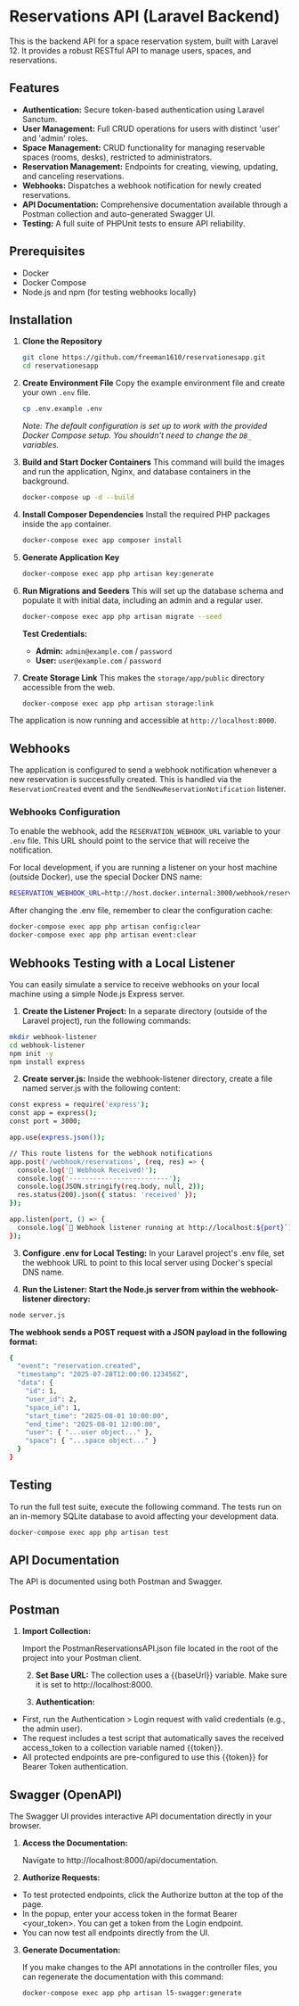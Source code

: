 # Reservations API (Laravel Backend)

This is the backend API for a space reservation system, built with Laravel 12. It provides a robust RESTful API to manage users, spaces, and reservations.

## Features

* **Authentication:** Secure token-based authentication using Laravel Sanctum.
* **User Management:** Full CRUD operations for users with distinct 'user' and 'admin' roles.
* **Space Management:** CRUD functionality for managing reservable spaces (rooms, desks), restricted to administrators.
* **Reservation Management:** Endpoints for creating, viewing, updating, and canceling reservations.
* **Webhooks:** Dispatches a webhook notification for newly created reservations.
* **API Documentation:** Comprehensive documentation available through a Postman collection and auto-generated Swagger UI.
* **Testing:** A full suite of PHPUnit tests to ensure API reliability.

## Prerequisites

* Docker
* Docker Compose
* Node.js and npm (for testing webhooks locally)

## Installation

1.  **Clone the Repository**
    ```bash
    git clone https://github.com/freeman1610/reservationesapp.git
    cd reservationesapp
    ```

2.  **Create Environment File**
    Copy the example environment file and create your own `.env` file.
    ```bash
    cp .env.example .env
    ```
    *Note: The default configuration is set up to work with the provided Docker Compose setup. You shouldn't need to change the `DB_` variables.*

3.  **Build and Start Docker Containers**
    This command will build the images and run the application, Nginx, and database containers in the background.
    ```bash
    docker-compose up -d --build
    ```

4.  **Install Composer Dependencies**
    Install the required PHP packages inside the `app` container.
    ```bash
    docker-compose exec app composer install
    ```

5.  **Generate Application Key**
    ```bash
    docker-compose exec app php artisan key:generate
    ```

6.  **Run Migrations and Seeders**
    This will set up the database schema and populate it with initial data, including an admin and a regular user.
    ```bash
    docker-compose exec app php artisan migrate --seed
    ```
    **Test Credentials:**
    * **Admin:** `admin@example.com` / `password`
    * **User:** `user@example.com` / `password`

7.  **Create Storage Link**
    This makes the `storage/app/public` directory accessible from the web.
    ```bash
    docker-compose exec app php artisan storage:link
    ```

The application is now running and accessible at `http://localhost:8000`.

## Webhooks

The application is configured to send a webhook notification whenever a new reservation is successfully created. This is handled via the `ReservationCreated` event and the `SendNewReservationNotification` listener.

### Webhooks Configuration 

To enable the webhook, add the `RESERVATION_WEBHOOK_URL` variable to your `.env` file. This URL should point to the service that will receive the notification.

For local development, if you are running a listener on your host machine (outside Docker), use the special Docker DNS name:

```bash
RESERVATION_WEBHOOK_URL=http://host.docker.internal:3000/webhook/reservations
```

After changing the .env file, remember to clear the configuration cache:

```bash
docker-compose exec app php artisan config:clear
docker-compose exec app php artisan event:clear
```

## Webhooks Testing with a Local Listener

You can easily simulate a service to receive webhooks on your local machine using a simple Node.js Express server.

1. **Create the Listener Project:** In a separate directory (outside of the Laravel project), run the following commands:
```bash
mkdir webhook-listener
cd webhook-listener
npm init -y
npm install express
```
2. **Create server.js:** Inside the webhook-listener directory, create a file named server.js with the following content:

```bash
const express = require('express');
const app = express();
const port = 3000;

app.use(express.json());

// This route listens for the webhook notifications
app.post('/webhook/reservations', (req, res) => {
  console.log('🎉 Webhook Received!');
  console.log('-------------------------');
  console.log(JSON.stringify(req.body, null, 2));
  res.status(200).json({ status: 'received' });
});

app.listen(port, () => {
  console.log(`🚀 Webhook listener running at http://localhost:${port}`);
});
```

3. **Configure .env for Local Testing:** In your Laravel project's .env file, set the webhook URL to point to this local server using Docker's special DNS name.

4. **Run the Listener: Start the Node.js server from within the webhook-listener directory:**

```bash
node server.js
```

**The webhook sends a POST request with a JSON payload in the following format:**
```bash
{
  "event": "reservation.created",
  "timestamp": "2025-07-28T12:00:00.123456Z",
  "data": {
    "id": 1,
    "user_id": 2,
    "space_id": 1,
    "start_time": "2025-08-01 10:00:00",
    "end_time": "2025-08-01 12:00:00",
    "user": { "...user object..." },
    "space": { "...space object..." }
  }
}
```

## Testing

To run the full test suite, execute the following command. The tests run on an in-memory SQLite database to avoid affecting your development data.

```bash
docker-compose exec app php artisan test
```
## API Documentation
The API is documented using both Postman and Swagger.

## Postman

1. **Import Collection:**

    Import the PostmanReservationsAPI.json file located in the root of the project into your Postman client.

    2. **Set Base URL:** 
    The collection uses a {{baseUrl}} variable. Make sure it is set to http://localhost:8000.

    3. **Authentication:**
*  First, run the Authentication > Login request with valid credentials (e.g., the admin user).
* The request includes a test script that automatically saves the received access_token to a collection variable named {{token}}.
*  All protected endpoints are pre-configured to use this {{token}} for Bearer Token authentication.

## Swagger (OpenAPI)
The Swagger UI provides interactive API documentation directly in your browser.

1. **Access the Documentation:**

    Navigate to http://localhost:8000/api/documentation.

2. **Authorize Requests:**
*  To test protected endpoints, click the Authorize button at the top of the page.
*  In the popup, enter your access token in the format Bearer <your_token>. You can get a token from the Login endpoint.
* You can now test all endpoints directly from the UI.

3. **Generate Documentation:**

    If you make changes to the API annotations in the controller files, you can regenerate the documentation with this command:

    ```bash
    docker-compose exec app php artisan l5-swagger:generate
    ```
